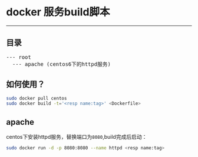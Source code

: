 # docker 服务build脚本
------
## 目录
<pre>
--- root
  --- apache (centos6下的httpd服务)
</pre>

## 如何使用？
```bash
sudo docker pull centos
sudo docker build -t='<resp name:tag>' <Dockerfile>
```
## apache
centos下安装httpd服务，替换端口为`8080`,build完成后启动：
```bash
sudo docker run -d -p 8080:8080 --name httpd <resp name:tag>
```
